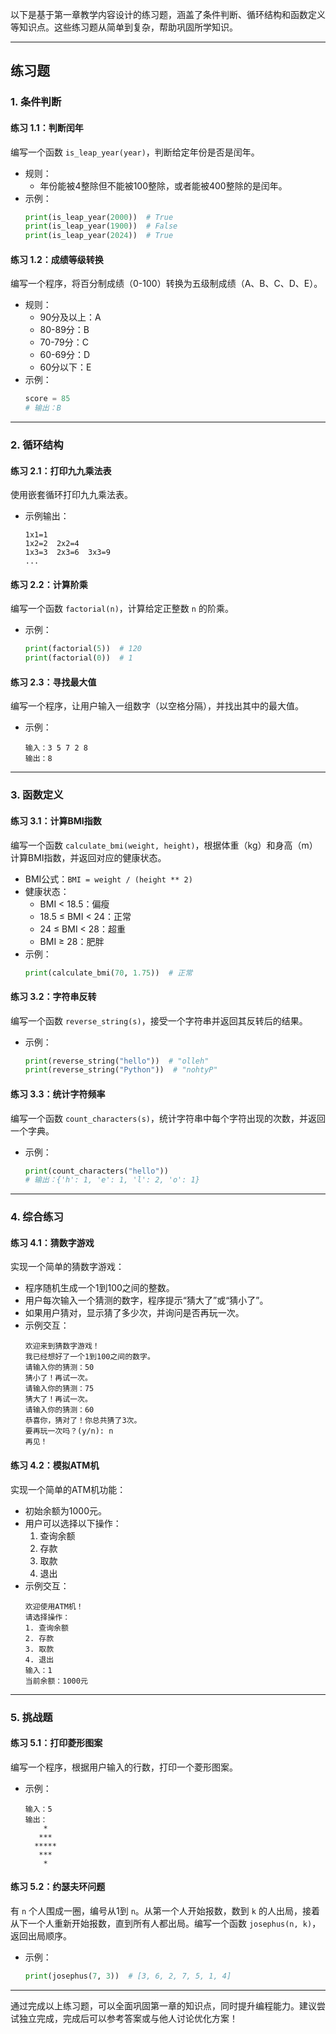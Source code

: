 以下是基于第一章教学内容设计的练习题，涵盖了条件判断、循环结构和函数定义等知识点。这些练习题从简单到复杂，帮助巩固所学知识。

---

## **练习题**

### **1. 条件判断**
#### 练习 1.1：判断闰年
编写一个函数 `is_leap_year(year)`，判断给定年份是否是闰年。
- 规则：
  - 年份能被4整除但不能被100整除，或者能被400整除的是闰年。
- 示例：
  ```python
  print(is_leap_year(2000))  # True
  print(is_leap_year(1900))  # False
  print(is_leap_year(2024))  # True
  ```

#### 练习 1.2：成绩等级转换
编写一个程序，将百分制成绩（0-100）转换为五级制成绩（A、B、C、D、E）。
- 规则：
  - 90分及以上：A
  - 80-89分：B
  - 70-79分：C
  - 60-69分：D
  - 60分以下：E
- 示例：
  ```python
  score = 85
  # 输出：B
  ```

---

### **2. 循环结构**
#### 练习 2.1：打印九九乘法表
使用嵌套循环打印九九乘法表。
- 示例输出：
  ```
  1x1=1
  1x2=2  2x2=4
  1x3=3  2x3=6  3x3=9
  ...
  ```

#### 练习 2.2：计算阶乘
编写一个函数 `factorial(n)`，计算给定正整数 `n` 的阶乘。
- 示例：
  ```python
  print(factorial(5))  # 120
  print(factorial(0))  # 1
  ```

#### 练习 2.3：寻找最大值
编写一个程序，让用户输入一组数字（以空格分隔），并找出其中的最大值。
- 示例：
  ```
  输入：3 5 7 2 8
  输出：8
  ```

---

### **3. 函数定义**
#### 练习 3.1：计算BMI指数
编写一个函数 `calculate_bmi(weight, height)`，根据体重（kg）和身高（m）计算BMI指数，并返回对应的健康状态。
- BMI公式：`BMI = weight / (height ** 2)`
- 健康状态：
  - BMI < 18.5：偏瘦
  - 18.5 ≤ BMI < 24：正常
  - 24 ≤ BMI < 28：超重
  - BMI ≥ 28：肥胖
- 示例：
  ```python
  print(calculate_bmi(70, 1.75))  # 正常
  ```

#### 练习 3.2：字符串反转
编写一个函数 `reverse_string(s)`，接受一个字符串并返回其反转后的结果。
- 示例：
  ```python
  print(reverse_string("hello"))  # "olleh"
  print(reverse_string("Python"))  # "nohtyP"
  ```

#### 练习 3.3：统计字符频率
编写一个函数 `count_characters(s)`，统计字符串中每个字符出现的次数，并返回一个字典。
- 示例：
  ```python
  print(count_characters("hello"))
  # 输出：{'h': 1, 'e': 1, 'l': 2, 'o': 1}
  ```

---

### **4. 综合练习**
#### 练习 4.1：猜数字游戏
实现一个简单的猜数字游戏：
- 程序随机生成一个1到100之间的整数。
- 用户每次输入一个猜测的数字，程序提示“猜大了”或“猜小了”。
- 如果用户猜对，显示猜了多少次，并询问是否再玩一次。
- 示例交互：
  ```
  欢迎来到猜数字游戏！
  我已经想好了一个1到100之间的数字。
  请输入你的猜测：50
  猜小了！再试一次。
  请输入你的猜测：75
  猜大了！再试一次。
  请输入你的猜测：60
  恭喜你，猜对了！你总共猜了3次。
  要再玩一次吗？(y/n): n
  再见！
  ```

#### 练习 4.2：模拟ATM机
实现一个简单的ATM机功能：
- 初始余额为1000元。
- 用户可以选择以下操作：
  1. 查询余额
  2. 存款
  3. 取款
  4. 退出
- 示例交互：
  ```
  欢迎使用ATM机！
  请选择操作：
  1. 查询余额
  2. 存款
  3. 取款
  4. 退出
  输入：1
  当前余额：1000元
  ```

---

### **5. 挑战题**
#### 练习 5.1：打印菱形图案
编写一个程序，根据用户输入的行数，打印一个菱形图案。
- 示例：
  ```
  输入：5
  输出：
      *
     ***
    *****
     ***
      *
  ```

#### 练习 5.2：约瑟夫环问题
有 `n` 个人围成一圈，编号从1到 `n`。从第一个人开始报数，数到 `k` 的人出局，接着从下一个人重新开始报数，直到所有人都出局。编写一个函数 `josephus(n, k)`，返回出局顺序。
- 示例：
  ```python
  print(josephus(7, 3))  # [3, 6, 2, 7, 5, 1, 4]
  ```

---

通过完成以上练习题，可以全面巩固第一章的知识点，同时提升编程能力。建议尝试独立完成，完成后可以参考答案或与他人讨论优化方案！